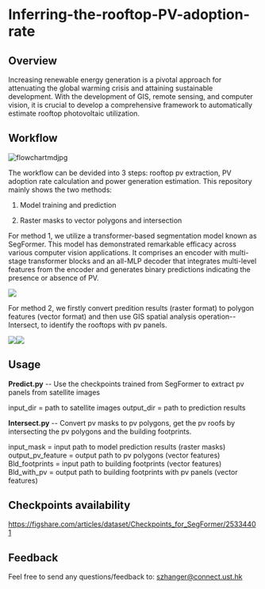 # Inferring-the-rooftop-PV-adoption-rate

## Overview

Increasing renewable energy generation is a pivotal approach for attenuating the global warming crisis and attaining sustainable development. With the development of GIS, remote sensing, and computer vision, it is crucial to develop a comprehensive framework to automatically estimate rooftop photovoltaic utilization.

## Workflow

![flowchartmdjpg](file://E:\01-CityBES\014-PV%20generation%20potential%20and%20duck%20curve\07-Writing\Figures\flowchart_StudyArea\flowchart\flowchart_md.jpg?msec=1709558975712)

The workflow can be devided into 3 steps: rooftop pv extraction, PV adoption rate calculation and power generation estimation. This repository mainly shows the two methods:

1. Model training and prediction
  
2. Raster masks to vector polygons and intersection
  

For method 1, we utilize a transformer-based segmentation model known as SegFormer. This model has demonstrated remarkable efficacy across various computer vision applications. It comprises an encoder with multi-stage transformer blocks and an all-MLP decoder that integrates multi-level features from the encoder and generates binary predictions indicating the presence or absence of PV.

![](file://C:\Users\Zhang\AppData\Roaming\marktext\images\2024-03-04-14-50-18-image.png?msec=1709558975702)

For method 2, we firstly convert predition results (raster format) to polygon features (vector format) and then use GIS spatial analysis operation--Intersect, to identify the rooftops with pv panels.

![](file:///C:/Users/Zhang/AppData/Roaming/marktext/images/2024-03-04-14-54-12-image.png?msec=1709558975712)![](file:///C:/Users/Zhang/AppData/Roaming/marktext/images/2024-03-04-14-54-19-image.png?msec=1709558975715)

## Usage

**Predict.py** -- Use the checkpoints trained from SegFormer to extract pv panels from satellite images

input_dir = path to satellite images
output_dir = path to prediction results

**Intersect.py** -- Convert pv masks to pv polygons, get the pv roofs by intersecting the pv polygons and the building footprints.

input_mask = input path to model prediction results (raster masks)  
output_pv_feature = output path to pv polygons (vector features)  
Bld_footprints = input path to building footprints (vector features)  
Bld_with_pv = output path to building footprints with pv panels (vector features)

## Checkpoints availability

https://figshare.com/articles/dataset/Checkpoints_for_SegFormer/25334401

## Feedback

Feel free to send any questions/feedback to: szhanger@connect.ust.hk
